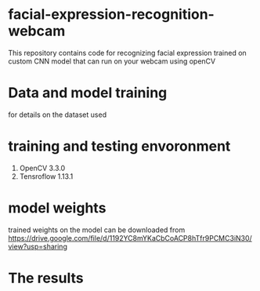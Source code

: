 # facial-expression-recognition-webcam
This repository contains code for recognizing facial expression trained on custom CNN model that can run on your webcam using openCV

# Data and model training
for details on the dataset used

# training and testing envoronment
1. OpenCV 3.3.0
2. Tensroflow 1.13.1

# model weights
trained weights on the model can be downloaded from
https://drive.google.com/file/d/1192YC8mYKaCbCoACP8hTfr9PCMC3iN30/view?usp=sharing

# The results
